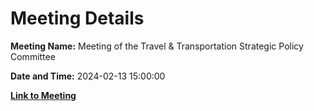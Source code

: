 # Meeting Details

**Meeting Name:** Meeting of the Travel & Transportation Strategic Policy Committee

**Date and Time:** 2024-02-13 15:00:00

**[Link to Meeting](https://www.limerick.ie/council/whats-on/meeting-of-the-travel-transportation-strategic-policy-committee-4)**
